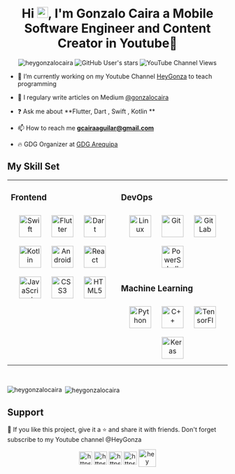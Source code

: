 <h1 align="center">Hi <img src="https://media.giphy.com/media/hvRJCLFzcasrR4ia7z/giphy.gif" width="25px" height="25px">, I'm Gonzalo Caira a Mobile Software Engineer and Content Creator in Youtube🚀 </h1>

<p align="center"> 
  <img src="https://komarev.com/ghpvc/?username=heygonzalocaira" alt="heygonzalocaira" /> 
  <img alt="GitHub User's stars" src="https://img.shields.io/github/stars/heygonzalocaira?style=social">
    <img alt="YouTube Channel Views" src="https://img.shields.io/youtube/channel/views/UC09ICbJMHMfceWhVLGiseSA?label=HeyGonza%20views&style=social">
</p>

- 🔭 I’m currently working on my Youtube Channel [HeyGonza](https://www.youtube.com/c/HeyGonza) to teach programming 

- 📝 I regulary write articles on Medium [@gonzalocaira](https://medium.com/@gonzalocaira)

- ❓ Ask me about **Flutter, Dart , Swift , Kotlin **

- 📫 How to reach me **gcairaaguilar@gmail.com**
 
- 🔥 GDG Organizer at [GDG Arequipa](https://gdg.community.dev/gdg-arequipa/)
## My Skill Set  
<table><tr><td valign="top" width="33%">



### Frontend  

<div align="center">   
<a href="https://developer.apple.com/swift/" target="_blank"><img style="margin: 10px" src="https://profilinator.rishav.dev/skills-assets/swift-original-wordmark.svg" alt="Swift" height="50" /></a>  
<img style="margin: 10px" src="https://profilinator.rishav.dev/skills-assets/flutterio-icon.svg" alt="Flutter" height="50" />  
<img style="margin: 10px" src="https://profilinator.rishav.dev/skills-assets/dartlang-icon.svg" alt="Dart" height="50" />  <a href="https://kotlinlang.org/" target="_blank"><img style="margin: 10px" src="https://profilinator.rishav.dev/skills-assets/kotlinlang-icon.svg" alt="Kotlin" height="50" /></a>  
<a href="https://www.android.com/intl/en_in/" target="_blank"><img style="margin: 10px" src="https://profilinator.rishav.dev/skills-assets/android-original-wordmark.svg" alt="Android" height="50" /></a>    
<img style="margin: 10px" src="https://profilinator.rishav.dev/skills-assets/react-original-wordmark.svg" alt="React" height="50" />  
<img style="margin: 10px" src="https://profilinator.rishav.dev/skills-assets/javascript-original.svg" alt="JavaScript" height="50" />
<img style="margin: 10px" src="https://profilinator.rishav.dev/skills-assets/css3-original-wordmark.svg" alt="CSS3" height="50" />  
<img style="margin: 10px" src="https://profilinator.rishav.dev/skills-assets/html5-original-wordmark.svg" alt="HTML5" height="50" />  

</div>

</td><td valign="top" width="33%">






### DevOps  
<div align="center">  
<img style="margin: 10px" src="https://profilinator.rishav.dev/skills-assets/linux-original.svg" alt="Linux" height="50" />  
<img style="margin: 10px" src="https://profilinator.rishav.dev/skills-assets/git-scm-icon.svg" alt="Git" height="50" />  
<img style="margin: 10px" src="https://profilinator.rishav.dev/skills-assets/gitlab.svg" alt="GitLab" height="50" />  
<img style="margin: 10px" src="https://profilinator.rishav.dev/skills-assets/powershell.png" alt="PowerShell" height="50" />  
</div>  



### Machine Learning
  
<div align="center">  
<img style="margin: 10px" src="https://profilinator.rishav.dev/skills-assets/python-original.svg" alt="Python" height="50" />  
<img style="margin: 10px" src="https://profilinator.rishav.dev/skills-assets/cplusplus-original.svg" alt="C++" height="50" />  
<img style="margin: 10px" src="https://profilinator.rishav.dev/skills-assets/tensorflow-icon.svg" alt="TensorFlow" height="50" />  
<img style="margin: 10px" src="https://profilinator.rishav.dev/skills-assets/keras.png" alt="Keras" height="50" />  
</div>

</table>  







  

<br/>  

<p><img align="left" src="https://github-readme-stats.vercel.app/api/top-langs/?username=heygonzalocaira&layout=compact&hide=html" alt="heygonzalocaira" /></p>
<p>&nbsp;<img align="center" src="https://github-readme-stats.vercel.app/api?username=heygonzalocaira&show_icons=true" alt="heygonzalocaira" /></p>

## Support

💙 If you like this project, give it a ⭐ and share it with friends. Don't forget subscribe to my Youtube channel @HeyGonza

<p align="center">
  <a href="https://www.linkedin.com/in/gonzalo-caira-aguilar/" target="blank"><img align="center" src="https://cdn-icons-png.flaticon.com/512/174/174857.png" alt="https://www.linkedin.com/in/gonzalo-caira-aguilar/" height="30" width="30" /></a>
<a href="https://twitter.com/heygonzalocaira" target="blank"><img align="center" src="https://cdn.computerhoy.com/sites/navi.axelspringer.es/public/styles/1200/public/media/image/2013/08/17981-logo-twitter.png?itok=Ba6ST1-S" alt="https://twitter.com/heygonzalocaira" height="30" width="30" /></a>
<a href="https://www.instagram.com/gonzalocaira/" target="blank"><img align="center" src="https://upload.wikimedia.org/wikipedia/commons/thumb/e/e7/Instagram_logo_2016.svg/2048px-Instagram_logo_2016.svg.png" alt="https://www.instagram.com/gonzalocaira/" height="30" width="30" /></a>
<a href="https://medium.com/@gonzalocaira" target="blank"><img align="center" src="https://cdn.jsdelivr.net/npm/simple-icons@3.0.1/icons/medium.svg" alt="https://medium.com/@gonzalocaira" height="30" width="30" /></a>
<a href="https://www.youtube.com/channel/UC09ICbJMHMfceWhVLGiseSA" target="blank"><img align="center" src="https://raw.githubusercontent.com/rahuldkjain/github-profile-readme-generator/master/src/images/icons/Social/youtube.svg" alt="hey mad scientist" height=40" width="40" /></a>

</p>
